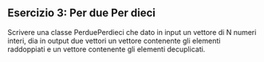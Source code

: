 ## Esercizio 3: Per due Per dieci

Scrivere una classe PerduePerdieci che dato in input un vettore di N numeri interi, dia in output due vettori
un vettore contenente gli elementi raddoppiati e un vettore contenente gli elementi decuplicati.